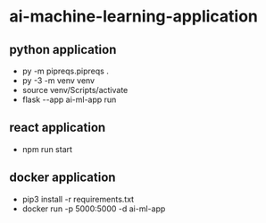 # ai-machine-learning-application

## python application
- py -m  pipreqs.pipreqs .
- py -3 -m venv venv
- source venv/Scripts/activate
- flask --app ai-ml-app run

## react application
- npm run start

## docker application
- pip3 install -r requirements.txt
- docker run -p 5000:5000 -d ai-ml-app